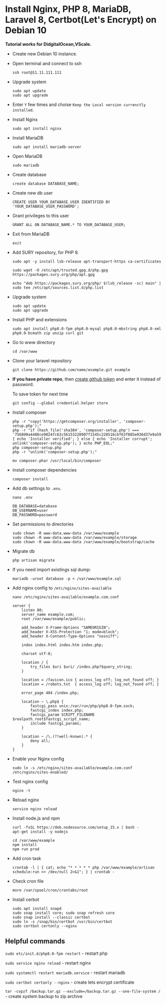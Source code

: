 # Install Nginx, PHP 8, MariaDB, Laravel 8, Certbot(Let's Encrypt) on Debian 10

**Tutorial works for DidgitalOcean,VScale.**

* Create new Debian 10 instance.

* Open terminal and connect to ssh

    ```
    ssh root@11.11.111.111
    ```

* Upgrade system

    ```
    sudo apt update
    sudo apt upgrade
    ```

* Enter `Y` few times and choise `Keep the Local version currenctly installed`.

* Install Nginx

    ```
    sudo apt install nginx
    ```

* Install MariaDB

    ```
    sudo apt install mariadb-server
    ```

* Open MariaDB

    ```
    sudo mariadb
    ```

* Create database

    ```
    create database DATABASE_NAME;
    ```

* Create new db user

    ```
    CREATE USER YOUR_DATABASE_USER IDENTIFIED BY 'YOUR_DATABASE_USER_PASSWORD';
    ```
* Grant privileges to this user

    ```
    GRANT ALL ON DATABASE_NAME.* TO YOUR_DATABASE_USER;
    ```

* Exit from MariaDB

    ```
    exit
    ```

* Add SURY repository, for PHP 8.

    ```
    sudo apt -y install lsb-release apt-transport-https ca-certificates 
    ```

    ```
    sudo wget -O /etc/apt/trusted.gpg.d/php.gpg https://packages.sury.org/php/apt.gpg
    ```

    ```
    echo "deb https://packages.sury.org/php/ $(lsb_release -sc) main" | sudo tee /etc/apt/sources.list.d/php.list
    ```

* Upgrade system

    ```
    sudo apt update
    sudo apt upgrade
    ```
* Install PHP and extensions

    ```
    sudo apt install php8.0-fpm php8.0-mysql php8.0-mbstring php8.0-xml php8.0-bcmath zip unzip curl git
    ```
* Go to www directory

    ```
    cd /var/www
    ```
* Clone your laravel repository

    ```
    git clone https://github.com/name/example.git example
    ```

* **If you have private repo**, then [create github token](https://github.com/settings/tokens) and enter it instead of password.

    To save token for next time
    ```
    git config --global credential.helper store
    ```  

* Install composer 

    ```
    php -r "copy('https://getcomposer.org/installer', 'composer-setup.php');"
    php -r "if (hash_file('sha384', 'composer-setup.php') === '756890a4488ce9024fc62c56153228907f1545c228516cbf63f885e036d37e9a59d27d63f46af1d4d07ee0f76181c7d3') { echo 'Installer verified'; } else { echo 'Installer corrupt'; unlink('composer-setup.php'); } echo PHP_EOL;"
    php composer-setup.php
    php -r "unlink('composer-setup.php');"
    ```

    ```
    mv composer.phar /usr/local/bin/composer
    ```
* Install composer dependencies

    ```
    composer install
    ```
* Add db settings to `.env`.

    ```
    nano .env
    ```

    ```
    DB_DATABASE=database
    DB_USERNAME=user
    DB_PASSWORD=password
    ```

* Set permissions to directories

    ```
    sudo chown -R www-data.www-data /var/www/example
    sudo chown -R www-data.www-data /var/www/example/storage
    sudo chown -R www-data.www-data /var/www/example/bootstrap/cache
    ```

* Migrate db

    ```
    php artisan migrate
    ```
* If you need import existings sql dump:

    ```
    mariadb -uroot database -p < /var/www/example.sql
    ```

* Add nginx config to `/etc/nginx/sites-available`

    ```
    nano /etc/nginx/sites-available/example.com.conf
    ```
    ```
    server {
        listen 80;
        server_name example.com;
        root /var/www/example/public;

        add_header X-Frame-Options "SAMEORIGIN";
        add_header X-XSS-Protection "1; mode=block";
        add_header X-Content-Type-Options "nosniff";

        index index.html index.htm index.php;

        charset utf-8;

        location / {
            try_files $uri $uri/ /index.php?$query_string;
        }

        location = /favicon.ico { access_log off; log_not_found off; }
        location = /robots.txt  { access_log off; log_not_found off; }

        error_page 404 /index.php;

        location ~ \.php$ {
            fastcgi_pass unix:/var/run/php/php8.0-fpm.sock;
            fastcgi_index index.php;
            fastcgi_param SCRIPT_FILENAME $realpath_root$fastcgi_script_name;
            include fastcgi_params;
        }

        location ~ /\.(?!well-known).* {
            deny all;
        }
    }
    ```

* Enable your Nginx config

    ```
    sudo ln -s /etc/nginx/sites-available/example.com.conf /etc/nginx/sites-enabled/
    ```
* Test nginx config

    ```
    nginx -t
    ```
* Reload nginx

    ```
    service nginx reload
    ```
* Install node.js and npm

    ```
    curl -fsSL https://deb.nodesource.com/setup_15.x | bash -
    apt-get install -y nodejs
    ```

    ```
    cd /var/www/example
    npm install
    npm run prod
    ```
* Add cron task

    ```
    crontab -l | { cat; echo "* * * * * php /var/www/example/artisan schedule:run >> /dev/null 2>&1"; } | crontab -
    ```
* Check cron file

     ```
    more /var/spool/cron/crontabs/root
    ```
* Install cerbot

    ```
    sudo apt install snapd
    sudo snap install core; sudo snap refresh core
    sudo snap install --classic certbot
    sudo ln -s /snap/bin/certbot /usr/bin/certbot
    sudo certbot certonly --nginx
    ```

## Helpful commands

`sudo etc/init.d/php8.0-fpm restart` - restart php

`sudo service nginx reload` - restart nginx

`sudo systemctl restart mariadb.service` - restart mariadb

`sudo certbot certonly --nginx` - create lets encrypt certificate

`tar -cvpzf /backup.tar.gz --exclude=/backup.tar.gz --one-file-system /` - create system backup to zip archive














